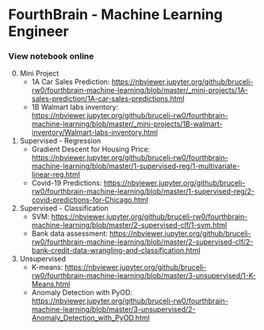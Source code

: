# FourthBrain - Machine Learning Engineer

<!-- Link Prefix:
https://nbviewer.jupyter.org/github/bruceli-rw0/fourthbrain-machine-learning/blob/master/
-->

### View notebook online
0. Mini Project
   - 1A Car Sales Prediction: https://nbviewer.jupyter.org/github/bruceli-rw0/fourthbrain-machine-learning/blob/master/_mini-projects/1A-sales-prediction/1A-car-sales-predictions.html
   - 1B Walmart labs inventory: https://nbviewer.jupyter.org/github/bruceli-rw0/fourthbrain-machine-learning/blob/master/_mini-projects/1B-walmart-inventory/Walmart-labs-inventory.html
1. Supervised - Regression
    - Gradient Descent for Housing Price: https://nbviewer.jupyter.org/github/bruceli-rw0/fourthbrain-machine-learning/blob/master/1-supervised-reg/1-multivariate-linear-reg.html
    - Covid-19 Predictions: https://nbviewer.jupyter.org/github/bruceli-rw0/fourthbrain-machine-learning/blob/master/1-supervised-reg/2-covid-predictions-for-Chicago.html
2. Supervised - Classification
    - SVM: https://nbviewer.jupyter.org/github/bruceli-rw0/fourthbrain-machine-learning/blob/master/2-supervised-clf/1-svm.html
    - Bank data assessment: https://nbviewer.jupyter.org/github/bruceli-rw0/fourthbrain-machine-learning/blob/master/2-supervised-clf/2-bank-credit-data-wrangling-and-classification.html
3. Unsupervised
    - K-means: https://nbviewer.jupyter.org/github/bruceli-rw0/fourthbrain-machine-learning/blob/master/3-unsupervised/1-K-Means.html
    - Anomaly Detection with PyOD: https://nbviewer.jupyter.org/github/bruceli-rw0/fourthbrain-machine-learning/blob/master/3-unsupervised/2-Anomaly_Detection_with_PyOD.html
